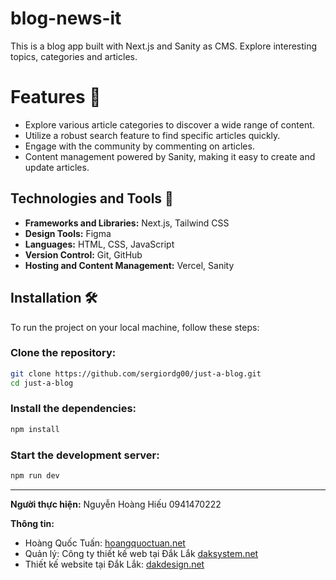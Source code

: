 # blog-news-it
This is a blog app built with Next.js and Sanity as CMS. Explore interesting topics, categories and articles.
# Features 🚀

- Explore various article categories to discover a wide range of content.
- Utilize a robust search feature to find specific articles quickly.
- Engage with the community by commenting on articles.
- Content management powered by Sanity, making it easy to create and update articles.

## Technologies and Tools 🔧

- **Frameworks and Libraries:** Next.js, Tailwind CSS
- **Design Tools:** Figma
- **Languages:** HTML, CSS, JavaScript
- **Version Control:** Git, GitHub
- **Hosting and Content Management:** Vercel, Sanity

## Installation 🛠️

To run the project on your local machine, follow these steps:

### Clone the repository:

```bash
git clone https://github.com/sergiordg00/just-a-blog.git
cd just-a-blog
```

### Install the dependencies:

```bash
npm install 
```

### Start the development server:

```bash
npm run dev
```

---

**Người thực hiện:**
Nguyễn Hoàng Hiếu 0941470222

**Thông tin:**
- Hoàng Quốc Tuấn: [hoangquoctuan.net](http://hoangquoctuan.net)
- Quản lý: Công ty thiết kế web tại Đắk Lắk [daksystem.net](http://daksystem.net)
- Thiết kế website tại Đắk Lắk: [dakdesign.net](http://dakdesign.net)

